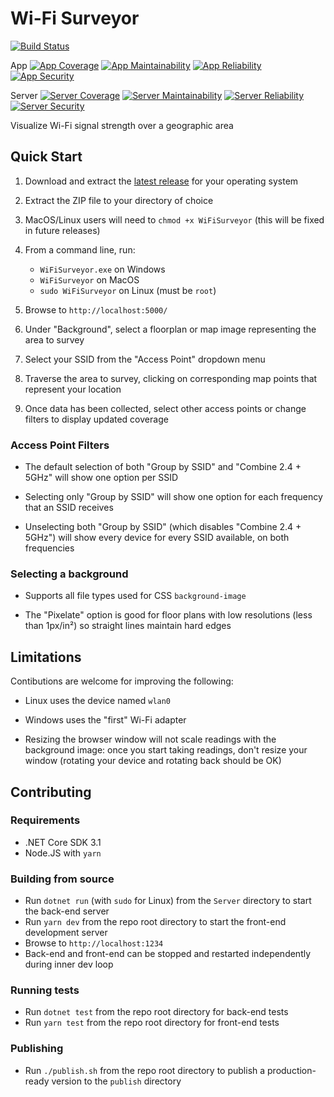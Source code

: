 # Wi-Fi Surveyor

[![Build Status](https://github.com/ecoAPM/WiFiSurveyor/workflows/CI/badge.svg)](https://github.com/ecoAPM/WiFiSurveyor/actions)

App
[![App Coverage](https://sonarcloud.io/api/project_badges/measure?project=ecoAPM_WiFiSurveyor-App&metric=coverage)](https://sonarcloud.io/summary/overall?id=ecoAPM_WiFiSurveyor-App)
[![App Maintainability](https://sonarcloud.io/api/project_badges/measure?project=ecoAPM_WiFiSurveyor-App&metric=sqale_rating)](https://sonarcloud.io/summary/overall?id=ecoAPM_WiFiSurveyor-App)
[![App Reliability](https://sonarcloud.io/api/project_badges/measure?project=ecoAPM_WiFiSurveyor-App&metric=reliability_rating)](https://sonarcloud.io/summary/overall?id=ecoAPM_WiFiSurveyor-App)
[![App Security](https://sonarcloud.io/api/project_badges/measure?project=ecoAPM_WiFiSurveyor-App&metric=security_rating)](https://sonarcloud.io/summary/overall?id=ecoAPM_WiFiSurveyor-App)

Server
[![Server Coverage](https://sonarcloud.io/api/project_badges/measure?project=ecoAPM_WiFiSurveyor-Server&metric=coverage)](https://sonarcloud.io/summary/overall?id=ecoAPM_WiFiSurveyor-Server)
[![Server Maintainability](https://sonarcloud.io/api/project_badges/measure?project=ecoAPM_WiFiSurveyor-Server&metric=sqale_rating)](https://sonarcloud.io/summary/overall?id=ecoAPM_WiFiSurveyor-Server)
[![Server Reliability](https://sonarcloud.io/api/project_badges/measure?project=ecoAPM_WiFiSurveyor-Server&metric=reliability_rating)](https://sonarcloud.io/summary/overall?id=ecoAPM_WiFiSurveyor-Server)
[![Server Security](https://sonarcloud.io/api/project_badges/measure?project=ecoAPM_WiFiSurveyor-Server&metric=security_rating)](https://sonarcloud.io/summary/overall?id=ecoAPM_WiFiSurveyor-Server)

Visualize Wi-Fi signal strength over a geographic area

## Quick Start

1. Download and extract the [latest release](https://github.com/ecoAPM/WiFiSurveyor/releases/latest) for your operating system

1. Extract the ZIP file to your directory of choice

1. MacOS/Linux users will need to `chmod +x WiFiSurveyor` (this will be fixed in future releases)

1. From a command line, run:
   - `WiFiSurveyor.exe` on Windows
   - `WiFiSurveyor` on MacOS
   - `sudo WiFiSurveyor` on Linux (must be `root`)

1. Browse to `http://localhost:5000/`
 
1. Under "Background", select a floorplan or map image representing the area to survey 

1. Select your SSID from the "Access Point" dropdown menu

1. Traverse the area to survey, clicking on corresponding map points that represent your location

1. Once data has been collected, select other access points or change filters to display updated coverage

### Access Point Filters

- The default selection of both "Group by SSID" and "Combine 2.4 + 5GHz" will show one option per SSID

- Selecting only "Group by SSID" will show one option for each frequency that an SSID receives

- Unselecting both "Group by SSID" (which disables "Combine 2.4 + 5GHz") will show every device for every SSID available, on both frequencies

### Selecting a background

- Supports all file types used for CSS `background-image`

- The "Pixelate" option is good for floor plans with low resolutions (less than 1px/in²) so straight lines maintain hard edges

## Limitations

Contibutions are welcome for improving the following:

- Linux uses the device named `wlan0`

- Windows uses the "first" Wi-Fi adapter

- Resizing the browser window will not scale readings with the background image: once you start taking readings, don't resize your window (rotating your device and rotating back should be OK)

## Contributing

### Requirements

- .NET Core SDK 3.1
- Node.JS with `yarn`

### Building from source

- Run `dotnet run` (with `sudo` for Linux) from the `Server` directory to start the back-end server
- Run `yarn dev` from the repo root directory to start the front-end development server
- Browse to `http://localhost:1234`
- Back-end and front-end can be stopped and restarted independently during inner dev loop

### Running tests

- Run `dotnet test` from the repo root directory for back-end tests
- Run `yarn test` from the repo root directory for front-end tests

### Publishing

- Run `./publish.sh` from the repo root directory to publish a production-ready version to the `publish` directory
